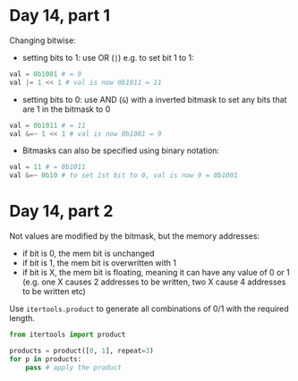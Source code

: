 # Day 14, part 1

Changing bitwise:
- setting bits to 1: use OR (`|`) e.g. to set bit 1 to 1:

```python
val = 0b1001 # = 9
val |= 1 << 1 # val is now 0b1011 = 11
```

- setting bits to 0: use AND (`&`) with a inverted bitmask to set any bits that are 1 in the bitmask to 0

````python
val = 0b1011 # = 11
val &=~ 1 << 1 # val is now 0b1001 = 9
````

- Bitmasks can also be specified using binary notation:

````python
val = 11 # = 0b1011
val &=~ 0b10 # to set 1st bit to 0, val is now 9 = 0b1001
````

# Day 14, part 2

Not values are modified by the bitmask, but the memory addresses:

- if bit is 0, the mem bit is unchanged
- if bit is 1, the mem bit is overwritten with 1
- if bit is X, the mem bit is floating, meaning it can have any value of 0 or 1 (e.g. one X causes 2 addresses to be written, two X cause 4 addresses to be written etc)

Use `itertools.product` to generate all combinations of 0/1 with the required length.

```python
from itertools import product

products = product([0, 1], repeat=3)
for p in products:
    pass # apply the product
```
